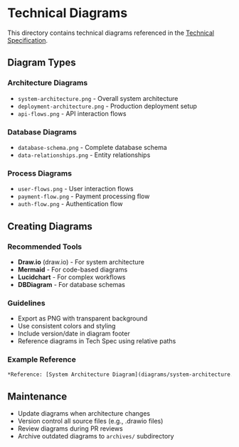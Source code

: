 # Technical Diagrams

This directory contains technical diagrams referenced in the [Technical Specification](../TECH_SPEC.md).

## Diagram Types

### Architecture Diagrams
- `system-architecture.png` - Overall system architecture
- `deployment-architecture.png` - Production deployment setup
- `api-flows.png` - API interaction flows

### Database Diagrams  
- `database-schema.png` - Complete database schema
- `data-relationships.png` - Entity relationships

### Process Diagrams
- `user-flows.png` - User interaction flows
- `payment-flow.png` - Payment processing flow
- `auth-flow.png` - Authentication flow

## Creating Diagrams

### Recommended Tools
- **Draw.io** (draw.io) - For system architecture
- **Mermaid** - For code-based diagrams
- **Lucidchart** - For complex workflows
- **DBDiagram** - For database schemas

### Guidelines
- Export as PNG with transparent background
- Use consistent colors and styling
- Include version/date in diagram footer
- Reference diagrams in Tech Spec using relative paths

### Example Reference
```markdown
*Reference: [System Architecture Diagram](diagrams/system-architecture.png)*
```

## Maintenance

- Update diagrams when architecture changes
- Version control all source files (e.g., .drawio files)
- Review diagrams during PR reviews
- Archive outdated diagrams to `archives/` subdirectory